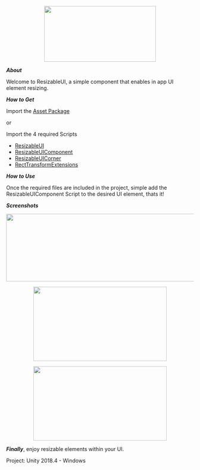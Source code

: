 <p align="center">
  <img width="300" height="150" src="READMEImgs/ResizableUI-Blue.png">
</p>

***About***

Welcome to ResizableUI, a simple component that enables in app UI element resizing.


***How to Get***

Import the [Asset Package](ResizableUI-Asset-Package.unitypackage) 

or

Import the 4 required Scripts

- [ResizableUI]("ResizableUI%20Project/Assets/Scripts/ResizableUI.cs") 
- [ResizableUIComponent]("ResizableUI%20Project/Assets/Scripts/ResizableUIComponent.cs") 
- [ResizableUICorner]("ResizableUI%20Project/Assets/Scripts/ResizableUICorner.cs") 
- [RectTransformExtensions]("ResizableUI%20Project/Assets/Scripts/RectTransformExtensions.cs") 


***How to Use***

Once the required files are included in the project, simple add the ResizableUIComponent Script to the desired UI element, thats it!

***Screenshots***


<p align="center">
  <img width="552" height="182" src="READMEImgs/ResizableUIComponent.jpg">
</p>


<p align="center">
  <img width="358" height="200" src="READMEImgs/ResizableUIComponentsNotSelected.jpg">
</p>


<p align="center">
  <img width="358" height="200" src="READMEImgs/ResizableUIComponentsSelected.jpg">
</p>


***Finally***, enjoy resizable elements within your UI.


Project: Unity 2018.4 - Windows
